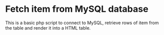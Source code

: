 # Fetch item from MySQL database

This is a basic php script to connect to MySQL, retrieve rows of item from the table and render it into a HTML table.
